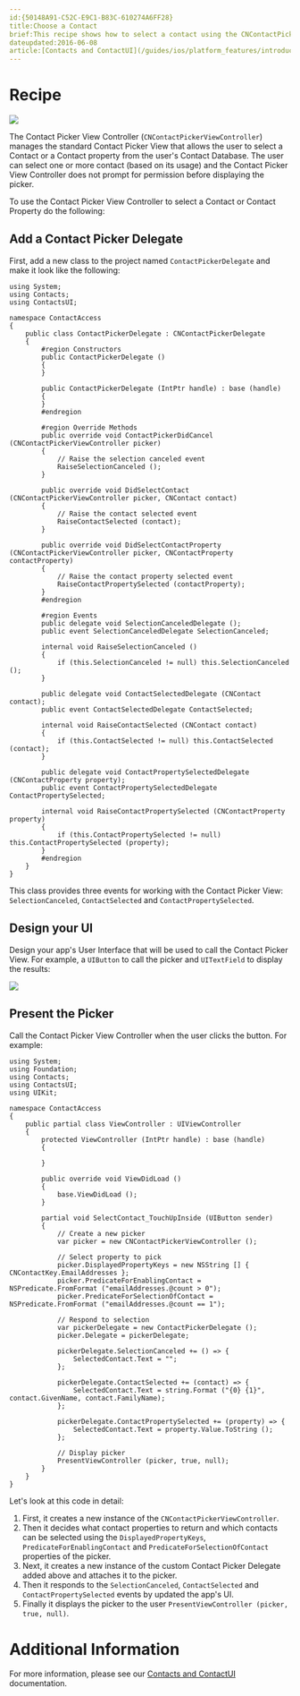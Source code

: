 ```yaml
---
id:{50148A91-C52C-E9C1-B83C-610274A6FF28}  
title:Choose a Contact  
brief:This recipe shows how to select a contact using the CNContactPickerViewController.
dateupdated:2016-06-08  
article:[Contacts and ContactUI](/guides/ios/platform_features/introduction_to_ios9/contacts/)  
---
```


<a name="Recipe" class="injected"></a>
# Recipe

 [ ![](Images/Choose01.png)](Images/Choose01.png) 
 
The Contact Picker View Controller (`CNContactPickerViewController`) manages the standard Contact Picker View that allows the user to select a Contact or a Contact property from the user's Contact Database. The user can select one or more contact (based on its usage) and the Contact Picker View Controller does not prompt for permission before displaying the picker. 

To use the Contact Picker View Controller to select a Contact or Contact Property do the following:

<a name="Add-a-Contact-Picker-Delegate" class="injected"></a>
## Add a Contact Picker Delegate

First, add a new class to the project named `ContactPickerDelegate` and make it look like the following:

```
using System;
using Contacts;
using ContactsUI;

namespace ContactAccess
{
	public class ContactPickerDelegate : CNContactPickerDelegate
	{
		#region Constructors
		public ContactPickerDelegate ()
		{
		}

		public ContactPickerDelegate (IntPtr handle) : base (handle)
		{
		}
		#endregion

		#region Override Methods
		public override void ContactPickerDidCancel (CNContactPickerViewController picker)
		{
			// Raise the selection canceled event
			RaiseSelectionCanceled ();
		}

		public override void DidSelectContact (CNContactPickerViewController picker, CNContact contact)
		{
			// Raise the contact selected event
			RaiseContactSelected (contact);
		}

		public override void DidSelectContactProperty (CNContactPickerViewController picker, CNContactProperty contactProperty)
		{
			// Raise the contact property selected event
			RaiseContactPropertySelected (contactProperty);
		}
		#endregion

		#region Events
		public delegate void SelectionCanceledDelegate ();
		public event SelectionCanceledDelegate SelectionCanceled;

		internal void RaiseSelectionCanceled ()
		{
			if (this.SelectionCanceled != null) this.SelectionCanceled ();
		}

		public delegate void ContactSelectedDelegate (CNContact contact);
		public event ContactSelectedDelegate ContactSelected;

		internal void RaiseContactSelected (CNContact contact)
		{
			if (this.ContactSelected != null) this.ContactSelected (contact);
		}

		public delegate void ContactPropertySelectedDelegate (CNContactProperty property);
		public event ContactPropertySelectedDelegate ContactPropertySelected;

		internal void RaiseContactPropertySelected (CNContactProperty property)
		{
			if (this.ContactPropertySelected != null) this.ContactPropertySelected (property);
		}
		#endregion
	}
}
```

This class provides three events for working with the Contact Picker View: `SelectionCanceled`, `ContactSelected` and `ContactPropertySelected`.

<a name="Design-your-UI" class="injected"></a>
## Design your UI

Design your app's User Interface that will be used to call the Contact Picker View. For example, a `UIButton` to call the picker and `UITextField` to display the results:

[ ![](Images/Choose02.png)](Images/Choose02.png)

<a name="Present-the-Picker" class="injected"></a>
## Present the Picker

Call the Contact Picker View Controller when the user clicks the button. For example:

```
using System;
using Foundation;
using Contacts;
using ContactsUI;
using UIKit;

namespace ContactAccess
{
	public partial class ViewController : UIViewController
	{
		protected ViewController (IntPtr handle) : base (handle)
		{
			
		}

		public override void ViewDidLoad ()
		{
			base.ViewDidLoad ();
		}

		partial void SelectContact_TouchUpInside (UIButton sender)
		{
			// Create a new picker
			var picker = new CNContactPickerViewController ();

			// Select property to pick
			picker.DisplayedPropertyKeys = new NSString [] { CNContactKey.EmailAddresses };
			picker.PredicateForEnablingContact = NSPredicate.FromFormat ("emailAddresses.@count > 0");
			picker.PredicateForSelectionOfContact = NSPredicate.FromFormat ("emailAddresses.@count == 1");

			// Respond to selection
			var pickerDelegate = new ContactPickerDelegate ();
			picker.Delegate = pickerDelegate;

			pickerDelegate.SelectionCanceled += () => {
				SelectedContact.Text = "";
			};

			pickerDelegate.ContactSelected += (contact) => {
				SelectedContact.Text = string.Format ("{0} {1}", contact.GivenName, contact.FamilyName);
			};

			pickerDelegate.ContactPropertySelected += (property) => {
				SelectedContact.Text = property.Value.ToString ();
			};

			// Display picker
			PresentViewController (picker, true, null);
		}
	}
}
```

Let's look at this code in detail:

1. First, it creates a new instance of the `CNContactPickerViewController`.
2. Then it decides what contact properties to return and which contacts can be selected using the `DisplayedPropertyKeys`, `PredicateForEnablingContact` and `PredicateForSelectionOfContact` properties of the picker.
3. Next, it creates a new instance of the custom Contact Picker Delegate added above and attaches it to the picker.
4. Then it responds to the `SelectionCanceled`, `ContactSelected` and `ContactPropertySelected` events by updated the app's UI.
5. Finally it displays the picker to the user `PresentViewController (picker, true, null)`.

<a name="Additional_Information" class="injected"></a>
# Additional Information

For more information, please see our [Contacts and ContactUI](/guides/ios/platform_features/introduction_to_ios9/contacts/) documentation.